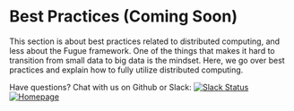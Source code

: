 # Best Practices (Coming Soon)

This section is about best practices related to distributed computing, and less about the Fugue framework. One of the things that makes it hard to transition from small data to big data is the mindset. Here, we go over best practices and explain how to fully utilize distributed computing.

Have questions? Chat with us on Github or Slack:
[![Slack Status](https://img.shields.io/badge/slack-join_chat-white.svg?logo=slack&style=social)](http://slack.fugue.ai)
[![Homepage](https://img.shields.io/badge/fugue-source--code-red?logo=github)](https://github.com/fugue-project/fugue)
